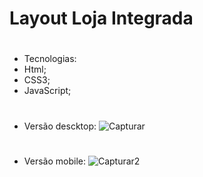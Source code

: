 # Layout Loja Integrada
#
- Tecnologias:
- Html;
- CSS3;
- JavaScript;
#
- Versão descktop:
![Capturar](https://user-images.githubusercontent.com/70344056/116314359-5eecd380-a785-11eb-9e80-35ec1bec623c.PNG)
#
- Versão mobile:
![Capturar2](https://user-images.githubusercontent.com/70344056/116314637-be4ae380-a785-11eb-9363-f152a7f002e6.PNG)
